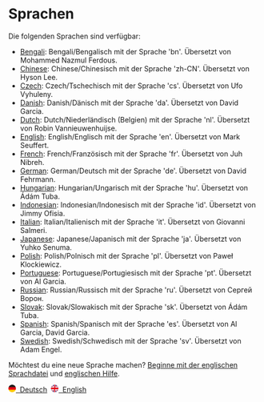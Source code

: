 Sprachen
========

Die folgenden Sprachen sind verfügbar:

* [Bengali](https://github.com/datenstrom/yellow-extensions/tree/master/languages/bengali): Bengali/Bengalisch mit der Sprache 'bn'. Übersetzt von Mohammed Nazmul Ferdous.
* [Chinese](https://github.com/datenstrom/yellow-extensions/tree/master/languages/chinese): Chinese/Chinesisch mit der Sprache 'zh-CN'. Übersetzt von Hyson Lee.
* [Czech](https://github.com/datenstrom/yellow-extensions/tree/master/languages/czech): Czech/Tschechisch mit der Sprache 'cs'. Übersetzt von Ufo Vyhuleny.
* [Danish](https://github.com/datenstrom/yellow-extensions/tree/master/languages/danish): Danish/Dänisch mit der Sprache 'da'. Übersetzt von David Garcia.
* [Dutch](https://github.com/datenstrom/yellow-extensions/tree/master/languages/dutch): Dutch/Niederländisch (Belgien) mit der Sprache 'nl'. Übersetzt von Robin Vannieuwenhuijse.
* [English](https://github.com/datenstrom/yellow-extensions/tree/master/languages/english): English/Englisch mit der Sprache 'en'. Übersetzt von Mark Seuffert.
* [French](https://github.com/datenstrom/yellow-extensions/tree/master/languages/french): French/Französisch mit der Sprache 'fr'. Übersetzt von Juh Nibreh.
* [German](https://github.com/datenstrom/yellow-extensions/tree/master/languages/german): German/Deutsch mit der Sprache 'de'. Übersetzt von David Fehrmann.
* [Hungarian](https://github.com/datenstrom/yellow-extensions/tree/master/languages/hungarian): Hungarian/Ungarisch mit der Sprache 'hu'. Übersetzt von Ádám Tuba.
* [Indonesian](https://github.com/datenstrom/yellow-extensions/tree/master/languages/indonesian): Indonesian/Indonesisch mit der Sprache 'id'. Übersetzt von Jimmy Ofisia.
* [Italian](https://github.com/datenstrom/yellow-extensions/tree/master/languages/italian): Italian/Italienisch mit der Sprache 'it'. Übersetzt von Giovanni Salmeri.
* [Japanese](https://github.com/datenstrom/yellow-extensions/tree/master/languages/japanese): Japanese/Japanisch mit der Sprache 'ja'. Übersetzt von Yuhko Senuma.
* [Polish](https://github.com/datenstrom/yellow-extensions/tree/master/languages/polish): Polish/Polnisch mit der Sprache 'pl'. Übersetzt von Paweł Klockiewicz.
* [Portuguese](https://github.com/datenstrom/yellow-extensions/tree/master/languages/portuguese): Portuguese/Portugiesisch mit der Sprache 'pt'. Übersetzt von Al Garcia.
* [Russian](https://github.com/datenstrom/yellow-extensions/tree/master/languages/russian): Russian/Russisch mit der Sprache 'ru'. Übersetzt von Сергей Ворон.
* [Slovak](https://github.com/datenstrom/yellow-extensions/tree/master/languages/slovak): Slovak/Slowakisch mit der Sprache 'sk'. Übersetzt von Ádám Tuba.
* [Spanish](https://github.com/datenstrom/yellow-extensions/tree/master/languages/spanish): Spanish/Spanisch mit der Sprache 'es'. Übersetzt von Al Garcia, David Garcia.
* [Swedish](https://github.com/datenstrom/yellow-extensions/tree/master/languages/swedish): Swedish/Schwedisch mit der Sprache 'sv'. Übersetzt von Adam Engel.

Möchtest du eine neue Sprache machen? [Beginne mit der englischen Sprachdatei](https://github.com/datenstrom/yellow-extensions/blob/master/languages/english/english-language.txt) und [englischen Hilfe](https://github.com/datenstrom/yellow-extensions/tree/master/features/help).

<p>
<a href="README-de.md"><img src="https://raw.githubusercontent.com/datenstrom/yellow-extensions/master/features/help/language-de.png" width="15" height="15" alt="Deutsch">&nbsp; Deutsch</a>&nbsp;
<a href="README.md"><img src="https://raw.githubusercontent.com/datenstrom/yellow-extensions/master/features/help/language-en.png" width="15" height="15" alt="English">&nbsp; English</a>&nbsp;
</p>
